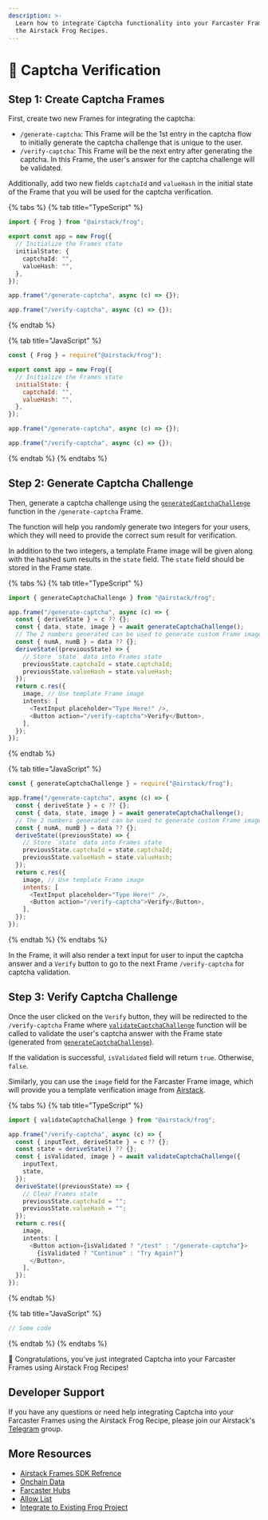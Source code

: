 ```yaml
---
description: >-
  Learn how to integrate Captcha functionality into your Farcaster Frames using
  the Airstack Frog Recipes.
---
```


# 🤖 Captcha Verification

## Step 1: Create Captcha Frames

First, create two new Frames for integrating the captcha:

* `/generate-captcha`: This Frame will be the 1st entry in the captcha flow to initially generate the captcha challenge that is unique to the user.
* `/verify-captcha`: This Frame will be the next entry after generating the captcha. In this Frame, the user's answer for the captcha challenge will be validated.

Additionally, add two new fields `captchaId` and `valueHash` in the initial state of the Frame that you will be used for the captcha verification.

{% tabs %}
{% tab title="TypeScript" %}
```typescript
import { Frog } from "@airstack/frog";

export const app = new Frog({
  // Initialize the Frames state
  initialState: {
    captchaId: "",
    valueHash: "",
  },
});

app.frame("/generate-captcha", async (c) => {});

app.frame("/verify-captcha", async (c) => {});
```
{% endtab %}

{% tab title="JavaScript" %}
```javascript
const { Frog } = require("@airstack/frog");

export const app = new Frog({
  // Initialize the Frames state
  initialState: {
    captchaId: "",
    valueHash: "",
  },
});

app.frame("/generate-captcha", async (c) => {});

app.frame("/verify-captcha", async (c) => {});
```
{% endtab %}
{% endtabs %}

## Step 2: Generate Captcha Challenge

Then, generate a captcha challenge using the [`generatedCaptchaChallenge`](https://www.npmjs.com/package/@airstack/frames#generatecaptchachallenge) function in the `/generate-captcha` Frame.

The function will help you randomly generate two integers for your users, which they will need to provide the correct sum result for verification.

In addition to the two integers, a template Frame image will be given along with the hashed sum results in the `state` field. The `state` field should be stored in the Frame state.

{% tabs %}
{% tab title="TypeScript" %}
```typescript
import { generateCaptchaChallenge } from "@airstack/frog";

app.frame("/generate-captcha", async (c) => {
  const { deriveState } = c ?? {};
  const { data, state, image } = await generateCaptchaChallenge();
  // The 2 numbers generated can be used to generate custom Frame image
  const { numA, numB } = data ?? {};
  deriveState((previousState) => {
    // Store `state` data into Frames state
    previousState.captchaId = state.captchaId;
    previousState.valueHash = state.valueHash;
  });
  return c.res({
    image, // Use template Frame image
    intents: [
      <TextInput placeholder="Type Here!" />,
      <Button action="/verify-captcha">Verify</Button>,
    ],
  });
});
```
{% endtab %}

{% tab title="JavaScript" %}
```javascript
const { generateCaptchaChallenge } = require("@airstack/frog");

app.frame("/generate-captcha", async (c) => {
  const { deriveState } = c ?? {};
  const { data, state, image } = await generateCaptchaChallenge();
  // The 2 numbers generated can be used to generate custom Frame image
  const { numA, numB } = data ?? {};
  deriveState((previousState) => {
    // Store `state` data into Frames state
    previousState.captchaId = state.captchaId;
    previousState.valueHash = state.valueHash;
  });
  return c.res({
    image, // Use template Frame image
    intents: [
      <TextInput placeholder="Type Here!" />,
      <Button action="/verify-captcha">Verify</Button>,
    ],
  });
});
```
{% endtab %}
{% endtabs %}

In the Frame, it will also render a text input for user to input the captcha answer and a `Verify` button to go to the next Frame `/verify-captcha` for captcha validation.

## Step 3: Verify Captcha Challenge

Once the user clicked on the `Verify` button, they will be redirected to the `/verify-captcha` Frame where [`validateCaptchaChallenge`](https://www.npmjs.com/package/@airstack/frames#validatecaptchachallenge) function will be called to validate the user's captcha answer with the Frame state (generated from [`generateCaptchaChallenge`](https://www.npmjs.com/package/@airstack/frames#generatecaptchachallenge)).

If the validation is successful, `isValidated` field will return `true`. Otherwise, `false`.

Similarly, you can use the `image` field for the Farcaster Frame image, which will provide you a template verification image from [Airstack](https://airstack.xyz).

{% tabs %}
{% tab title="TypeScript" %}
```typescript
import { validateCaptchaChallenge } from "@airstack/frog";

app.frame("/verify-captcha", async (c) => {
  const { inputText, deriveState } = c ?? {};
  const state = deriveState() ?? {};
  const { isValidated, image } = await validateCaptchaChallenge({
    inputText,
    state,
  });
  deriveState((previousState) => {
    // Clear Frames state
    previousState.captchaId = "";
    previousState.valueHash = "";
  });
  return c.res({
    image,
    intents: [
      <Button action={isValidated ? "/test" : "/generate-captcha"}>
        {isValidated ? "Continue" : "Try Again?"}
      </Button>,
    ],
  });
});
```
{% endtab %}

{% tab title="JavaScript" %}
```javascript
// Some code
```
{% endtab %}
{% endtabs %}

🥳 Congratulations, you've just integrated Captcha into your Farcaster Frames using Airstack Frog Recipes!

## Developer Support

If you have any questions or need help integrating Captcha into your Farcaster Frames using the Airstack Frog Recipe, please join our Airstack's [Telegram](https://t.me/+1k3c2FR7z51mNDRh) group.

## More Resources

* [Airstack Frames SDK Refrence](https://www.npmjs.com/package/@airstack/frames)
* [Onchain Data](onchain-data.md)
* [Farcaster Hubs](farcaster-hubs.md)
* [Allow List](allow-list.md)
* [Integrate to Existing Frog Project](../integrations/frog.md)

